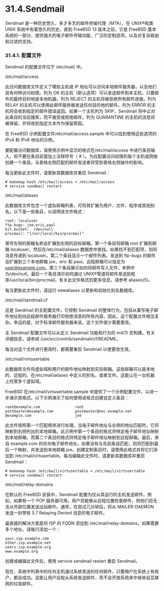 # 31.4.Sendmail

Sendmail 是一种历史悠久、多才多艺的邮件传输代理（MTA），在 UNIX®和类 UNIX 系统中有着悠久的历史。直到 FreeBSD 13 版本之前，它是 FreeBSD 基本系统的一部分，提供强大的电子邮件传输功能、广泛的定制选项，以及对复杂路由和过滤的支持。

### 31.4.1. 配置文件

Sendmail 的配置文件位于 /etc/mail/ 中。

/etc/mail/access

此访问数据库文件定义了哪些主机或 IP 地址可以访问本地邮件服务器，以及他们具有何种访问权限。列为 OK 的主机（默认选项）可以发送邮件到本主机，只要邮件的最终目的地是本地机器。列为 REJECT 的主机将被拒绝所有邮件连接。列为 RELAY 的主机可以使用此邮件服务器发送任何目的地的邮件。列为 ERROR 的主机将会收到指定的邮件错误返回。如果一个主机列为 SKIP，Sendmail 将中止对此条目的当前搜索，而不接受或拒绝邮件。列为 QUARANTINE 的主机的消息将被保留，并将收到指定文本作为保留原因。

在 FreeBSD 示例配置文件/etc/mail/access.sample 中可以找到使用这些选项的 IPv4 和 IPv6 地址的示例。

要配置访问数据库，请使用示例中显示的格式在/etc/mail/access 中进行条目输入，但不要在条目前面加上注释符号（ # ）。为应配置访问权限的每个主机或网络创建一个条目。与表格左侧匹配的邮件发送者将受到表格右侧操作的影响。

每当更新此文件时，请更新其数据库并重启 Sendmail：

```
# makemap hash /etc/mail/access < /etc/mail/access
# service sendmail restart
```

/etc/mail/aliases

此数据库文件包含一个虚拟邮箱列表，可将其扩展为用户、文件、程序或其他别名。以下是一些条目，以说明该文件格式：

```
root: localuser
ftp-bugs: joe,eric,paul
bit.bucket:  /dev/null
procmail: "|/usr/local/bin/procmail"
```

冒号左侧的邮箱名称会扩展到右侧的目标邮箱。第一个条目将邮箱 root 扩展到邮箱 localuser，然后在/etc/mail/aliases 数据库中查找。如果找不到匹配项，则将消息传递到 localuser。第二个条目显示一个邮件列表。发送到 ftp-bugs 的邮件会扩展到三个本地邮箱 joe，eric 和 paul。远程邮箱可以指定为 user@example.com。第三个条目展示如何将邮件写入文件，本例中为/dev/null。最后一个条目演示如何通过 UNIX®管道将邮件发送到程序/usr/local/bin/procmail。有关此文件格式的更多信息，请参考 aliases(5)。

每当更新此文件时，请运行 newaliases 以更新和初始化别名数据库。

/etc/mail/sendmail.cf

这是 Sendmail 的主配置文件。它控制 Sendmail 的整体行为，包括从重写电子邮件地址到向远程邮件服务器打印拒绝消息的所有内容。因此，这个配置文件相当复杂。幸运的是，对于标准邮件服务器来说，这个文件很少需要更改。

主 Sendmail 配置文件可以从定义 Sendmail 功能和行为的 m4(1) 宏构建。有关详细信息，请参阅 /usr/src/contrib/sendmail/cf/README。

每当对这个文件进行更改时，都需要重启 Sendmail 以使更改生效。

/etc/mail/virtusertable

此数据库文件将虚拟域和用户的邮件地址映射到实际邮箱。这些邮箱可以是本地的、远程的、在/etc/mail/aliases 中定义的别名，或者文件。这能让在一台机器上托管多个虚拟域。

FreeBSD 在/etc/mail/virtusertable.sample 中提供了一个示例配置文件，以进一步演示其格式。以下示例演示了如何使用该格式创建自定义条目：

```
root@example.com                root
postmaster@example.com          postmaster@noc.example.net
@example.com                    joe
```

此文件按照第一个匹配顺序进行处理。当电子邮件地址与左侧的地址匹配时，它将映射到右侧列出的本地邮箱。此示例中第一个条目的格式将特定电子邮件地址映射到本地邮箱，而第二个条目的格式将特定电子邮件地址映射到远程邮箱。最后，来自 example.com 的任何电子邮件地址，如果没有与先前条目匹配，则将匹配到最后一个映射，并发送到本地邮箱 joe。创建定制条目时，请使用此格式并将它们添加到 /etc/mail/virtusertable。每当编辑此文件时，请更新其数据库并重启 Sendmail：

```
# makemap hash /etc/mail/virtusertable < /etc/mail/virtusertable
# service sendmail restart
```

/etc/mail/relay-domains

在默认的 FreeBSD 安装中，Sendmail 配置为仅从其运行的主机发送邮件。例如，如果有一个 POP 服务器可用，用户将能够从远程位置检查邮件，但他们将无法从外部位置发送出站邮件。通常，在尝试几分钟后，将从 MAILER-DAEMON 发送一封带有 5.7 Relaying Denied 消息的电子邮件。

最直接的解决方案是将 ISP 的 FQDN 添加到 /etc/mail/relay-domains。如果需要多个地址，请每行添加一个：

```
your.isp.example.com
other.isp.example.net
users-isp.example.org
www.example.org
```

创建或编辑此文件后，使用 service sendmail restart 重启 Sendmail。

现在，系统中列表中的任何主机通过系统发送的任何邮件，只要用户在系统上有账户，都会成功。这能让用户远程从系统发送邮件，而不会开放系统来中继来自互联网的垃圾邮件。

